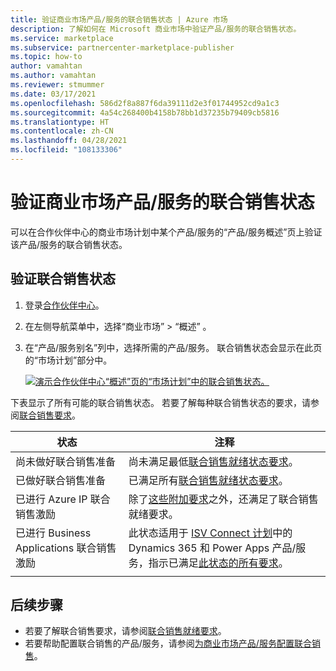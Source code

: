 ```yaml
---
title: 验证商业市场产品/服务的联合销售状态 | Azure 市场
description: 了解如何在 Microsoft 商业市场中验证产品/服务的联合销售状态。
ms.service: marketplace
ms.subservice: partnercenter-marketplace-publisher
ms.topic: how-to
author: vamahtan
ms.author: vamahtan
ms.reviewer: stmummer
ms.date: 03/17/2021
ms.openlocfilehash: 586d2f8a887f6da39111d2e3f01744952cd9a1c3
ms.sourcegitcommit: 4a54c268400b4158b78bb1d37235b79409cb5816
ms.translationtype: HT
ms.contentlocale: zh-CN
ms.lasthandoff: 04/28/2021
ms.locfileid: "108133306"
---
```

# <a name="verify-co-sell-status-of-a-commercial-marketplace-offer"></a>验证商业市场产品/服务的联合销售状态

可以在合作伙伴中心的商业市场计划中某个产品/服务的“产品/服务概述”页上验证该产品/服务的联合销售状态。

## <a name="verify-co-sell-status"></a>验证联合销售状态

1. 登录[合作伙伴中心](https://partner.microsoft.com/dashboard/home)。
1. 在左侧导航菜单中，选择“商业市场” > “概述” 。
1. 在“产品/服务别名”列中，选择所需的产品/服务。 联合销售状态会显示在此页的“市场计划”部分中。

    [![演示合作伙伴中心“概述”页的“市场计划”中的联合销售状态。](./media/co-sell/co-sell-status.png)](./media//co-sell/co-sell-status.png#lightbox)

下表显示了所有可能的联合销售状态。 若要了解每种联合销售状态的要求，请参阅[联合销售要求](co-sell-requirements.md)。

| 状态 | 注释 |
| ------------ | ------------- |
| 尚未做好联合销售准备 | 尚未满足最低[联合销售就绪状态要求](co-sell-requirements.md#requirements-for-co-sell-ready-status)。 |
| 已做好联合销售准备 | 已满足所有[联合销售就绪状态要求](co-sell-requirements.md#requirements-for-co-sell-ready-status)。 |
| 已进行 Azure IP 联合销售激励 | 除了[这些附加要求](co-sell-requirements.md#requirements-for-azure-ip-co-sell-incentivized-status)之外，还满足了联合销售就绪要求。 |
| 已进行 Business Applications 联合销售激励 | 此状态适用于 [ISV Connect 计划](business-applications-isv-program.md)中的 Dynamics 365 和 Power Apps 产品/服务，指示已满足[此状态的所有要求](co-sell-requirements.md#requirements-for-business-applications-co-sell-incentivized-status)。 |
|||

## <a name="next-steps"></a>后续步骤

- 若要了解联合销售要求，请参阅[联合销售就绪要求](co-sell-requirements.md)。
- 若要帮助配置联合销售的产品/服务，请参阅[为商业市场产品/服务配置联合销售](./co-sell-configure.md)。